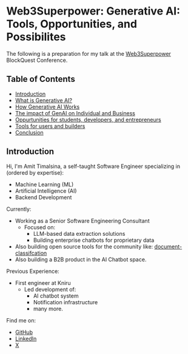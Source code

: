 # Web3Superpower: Generative AI: Tools, Opportunities, and Possibilites
The following is a preparation for my talk at the [Web3Superpower](https://web3superpower.com/) BlockQuest Conference.

## Table of Contents
- [Introduction](#introduction)
- [What is Generative AI?](#what-is-generative-ai)
- [How Generative AI Works](#how-generative-ai-works)
- [The impact of GenAI on Individual and Business](#the-impact-of-genai-on-individual-and-business)
- [Oppurtunities for students, developers, and entrepreneurs](#opportunities-for-students-developers-and-entrepreneurs)
- [Tools for users and builders](#tools-for-users-and-builders)
- [Conclusion](#conclusion)

## Introduction
Hi, I'm Amit Timalsina, a self-taught Software Engineer specializing in (ordered by expertise):
* Machine Learning (ML)
* Artificial Intelligence (AI)
* Backend Development

Currently:
* Working as a Senior Software Engineering Consultant
    * Focused on:
        * LLM-based data extraction solutions
        * Building enterprise chatbots for proprietary data
* Also building open source tools for the community like: [document-classifcation](https://github.com/amit-timalsina/document_classification)
* Also building a B2B product in the AI Chatbot space.

Previous Experience:
* First engineer at Kniru
    * Led development of:
        * AI chatbot system
        * Notification infrastructure
        * many more.

Find me on:
* [GitHub](https://github.com/amit-timalsina)
* [LinkedIn](https://www.linkedin.com/in/amittimalsina/)
* [X](https://x.com/amittimalsina14)